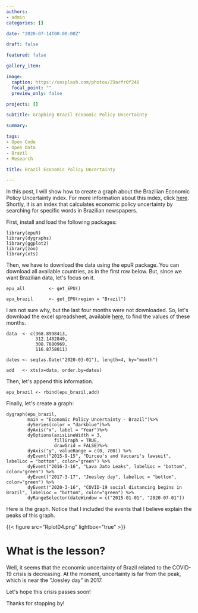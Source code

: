 ```yaml
---
authors:
- admin
categories: []

date: "2020-07-14T00:00:00Z"

draft: false

featured: false

gallery_item:

image:
  caption: https://unsplash.com/photos/Z9arfr0f248
  focal_point: ""
  preview_only: false

projects: []

subtitle: Graphing Brazil Economic Policy Uncertainty

summary: 

tags:
- Open Code
- Open Data
- Brazil
- Research

title: Brazil Economic Policy Uncertainty

---
```


In this post, I will show how to create a graph about the Brazilian Economic Policy Uncertainty index. For more information about this index, click [here](https://www.policyuncertainty.com/). Shortly, it is an index that calculates economic policy uncertainty by searching for specific words in Brazilian newspapers.


First, install and load the following packages:

    library(epuR)
    library(dygraphs)
    library(ggplot2)
    library(zoo)
    library(xts)

Then, we have to download the data using the epuR package. You can download all available countries, as in the first row below. But, since we want Brazilian data, let's focus on it.

    epu_all         <- get_EPU()

    epu_brazil      <- get_EPU(region = "Brazil")


I am not sure why, but the last four months were not downloaded. So, let's download the excel spreadsheet, available [here](https://www.policyuncertainty.com/brazil_monthly.html), to find the values of these months.

    data  <- c(368.8998413,
               312.1482849,
               308.7680969,
               116.8758011)

    dates <- seq(as.Date("2020-03-01"), length=4, by="month")
    
    add   <- xts(x=data, order.by=dates)
    
Then, let's append this information.


    epu_brazil <- rbind(epu_brazil,add)

Finally, let's create a graph:

    dygraph(epu_brazil, 
            main = "Economic Policy Uncertainty - Brazil")%>%
            dySeries(color = "darkblue")%>%
            dyAxis("x", label = "Year")%>%
            dyOptions(axisLineWidth = 3, 
                      fillGraph = TRUE, 
                      drawGrid = FALSE)%>%
            dyAxis("y", valueRange = c(0, 700)) %>%
            dyEvent("2015-9-15", "Dirceu's and Vaccari's lawsuit", labelLoc = "bottom", color="green") %>%
            dyEvent("2016-3-16", "Lava Jato Leaks", labelLoc = "bottom", color="green") %>%
            dyEvent("2017-3-17", "Joesley day", labelLoc = "bottom", color="green") %>%
            dyEvent("2020-3-16", "COVID-19 social distancing begins in Brazil", labelLoc = "bottom", color="green") %>%
            dyRangeSelector(dateWindow = c("2015-01-01", "2020-07-01"))



Here is the graph. Notice that I included the events that I believe explain the peaks of this graph.

{{< figure src="Rplot04.png" lightbox="true" >}}


# What is the lesson?

Well, it seems that the economic uncertainty of Brazil related to the COVID-19 crisis is decreasing. At the moment, uncertainty is far from the peak, which is near the "Joesley day" in 2017.

Let's hope this crisis passes soon!

Thanks for stopping by! 


